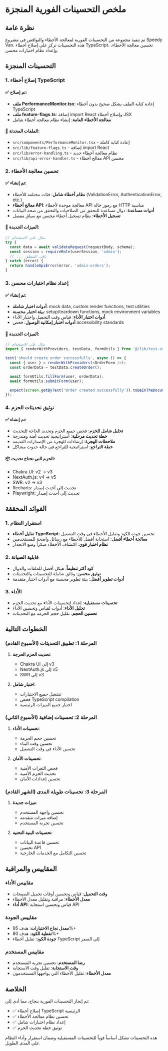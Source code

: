 # ملخص التحسينات الفورية المنجزة

## نظرة عامة

تم تنفيذ مجموعة من التحسينات الفورية لمعالجة الأخطاء والنواقص في مشروع Speedy Van. هذه التحسينات تركز على إصلاح أخطاء TypeScript، تحسين معالجة الأخطاء، وإعداد نظام اختبارات محسن.

## التحسينات المنجزة

### 1. إصلاح أخطاء TypeScript

#### ✅ تم إصلاح:

- **ملف PerformanceMonitor.tsx**: إعادة كتابة الملف بشكل صحيح بدون أخطاء TypeScript
- **ملف feature-flags.ts**: إضافة import React وإصلاح أخطاء JSX
- **معالجة الأخطاء العامة**: إنشاء نظام معالجة أخطاء شامل

#### 📁 الملفات المحدثة:

- `src/components/PerformanceMonitor.tsx` - إعادة كتابة كاملة
- `src/lib/feature-flags.ts` - إضافة import React
- `src/lib/error-handling.ts` - نظام معالجة أخطاء جديد
- `src/lib/api-error-handler.ts` - معالج أخطاء API محسن

### 2. تحسين معالجة الأخطاء

#### ✅ تم إنشاء:

- **نظام أخطاء شامل**: فئات مختلفة للأخطاء (ValidationError, AuthenticationError, etc.)
- **معالج أخطاء API**: معالجة موحدة لأخطاء API مع رموز حالة HTTP مناسبة
- **أدوات مساعدة**: دوال مساعدة للتحقق من الصلاحيات والتحقق من صحة البيانات
- **تسجيل الأخطاء**: نظام تسجيل أخطاء محسن مع سياق مفصل

#### 🔧 الميزات الجديدة:

```typescript
// مثال على الاستخدام
try {
  const data = await validateRequest(requestBody, schema);
  const session = requireRole(userSession, 'admin');
  // ... باقي المنطق
} catch (error) {
  return handleApiError(error, 'admin-orders');
}
```

### 3. إعداد نظام اختبارات محسن

#### ✅ تم إنشاء:

- **أدوات اختبار شاملة**: mock data, custom render functions, test utilities
- **بيئة اختبار محسنة**: setup/teardown functions, mock environment variables
- **أدوات اختبار الأداء**: قياس وقت التحميل واختبار الأداء
- **أدوات اختبار إمكانية الوصول**: فحص accessibility standards

#### 🧪 الميزات الجديدة:

```typescript
// مثال على الاستخدام
import { renderWithProviders, testData, formUtils } from '@/lib/test-utils';

test('should create order successfully', async () => {
  const { user } = renderWithProviders(<OrderForm />);
  const orderData = testData.createOrder();

  await formUtils.fillForm(user, orderData);
  await formUtils.submitForm(user);

  expect(screen.getByText('Order created successfully')).toBeInTheDocument();
});
```

### 4. توثيق تحديثات الحزم

#### ✅ تم إنشاء:

- **تحليل شامل للحزم**: فحص جميع الحزم وتحديد الحاجة للتحديث
- **خطة تحديث مرحلية**: استراتيجية تحديث آمنة ومتدرجة
- **ملاحظات الهجرة**: إرشادات للهجرة من الإصدارات القديمة
- **خطة التراجع**: استراتيجية للتراجع في حالة حدوث مشاكل

#### 📦 الحزم التي تحتاج تحديث:

- Chakra UI: v2 → v3
- NextAuth.js: v4 → v5
- SWR: v2 → v3
- Recharts: تحديث إلى أحدث إصدار
- Playwright: تحديث إلى أحدث إصدار

## الفوائد المحققة

### 1. استقرار النظام

- **تقليل أخطاء TypeScript**: تحسين جودة الكود وتقليل الأخطاء في وقت التشغيل
- **معالجة أخطاء أفضل**: استجابة أفضل للأخطاء مع رسائل واضحة للمستخدمين
- **نظام اختبار قوي**: اكتشاف الأخطاء مبكراً ومنع الانحدار

### 2. قابلية الصيانة

- **كود أكثر تنظيماً**: هيكل أفضل للملفات والدوال
- **توثيق محسن**: وثائق شاملة للتحسينات والتحديثات
- **أدوات تطوير أفضل**: بيئة تطوير محسنة مع أدوات اختبار متقدمة

### 3. الأداء

- **تحسينات مستقبلية**: إعداد لتحسينات الأداء مع تحديث الحزم
- **تحليل الأداء**: أدوات لقياس وتحسين الأداء
- **تحسين الحجم**: تقليل حجم الحزمة مع التحديثات

## الخطوات التالية

### المرحلة 1: تطبيق التحديثات (الأسبوع القادم)

1. **تحديث الحزم الحرجة**:
   - Chakra UI إلى v3
   - NextAuth.js إلى v5
   - SWR إلى v3

2. **اختبار شامل**:
   - تشغيل جميع الاختبارات
   - فحص TypeScript compilation
   - اختبار جميع الميزات الرئيسية

### المرحلة 2: تحسينات إضافية (الأسبوع الثاني)

1. **تحسينات الأداء**:
   - تحسين حجم الحزمة
   - تحسين وقت البناء
   - تحسين الأداء في وقت التشغيل

2. **تحسينات الأمان**:
   - فحص الثغرات الأمنية
   - تحديث الحزم الأمنية
   - تحسين إعدادات الأمان

### المرحلة 3: تحسينات طويلة المدى (الشهر القادم)

1. **ميزات جديدة**:
   - تحسين واجهة المستخدم
   - إضافة ميزات متقدمة
   - تحسين تجربة المستخدم

2. **تحسينات البنية التحتية**:
   - تحسين قاعدة البيانات
   - تحسين API
   - تحسين التكامل مع الخدمات الخارجية

## المقاييس والمراقبة

### مقاييس الأداء

- **وقت التحميل**: قياس وتحسين أوقات تحميل الصفحات
- **معدل الأخطاء**: مراقبة وتقليل معدل الأخطاء
- **أداء API**: قياس وتحسين استجابة API

### مقاييس الجودة

- **معدل نجاح الاختبارات**: هدف 95%+
- **تغطية الكود**: هدف 80%+
- **جودة الكود**: تقليل أخطاء TypeScript إلى الصفر

### مقاييس المستخدم

- **رضا المستخدم**: تحسين تجربة المستخدم
- **وقت الاستجابة**: تقليل وقت الاستجابة
- **معدل الأخطاء**: تقليل الأخطاء التي يواجهها المستخدمون

## الخلاصة

تم إنجاز التحسينات الفورية بنجاح، مما أدى إلى:

- ✅ إصلاح أخطاء TypeScript الرئيسية
- ✅ تحسين نظام معالجة الأخطاء
- ✅ إعداد نظام اختبارات شامل
- ✅ توثيق خطة تحديث الحزم

هذه التحسينات تشكل أساساً قوياً للتحسينات المستقبلية وضمان استقرار وأداء النظام على المدى الطويل.
